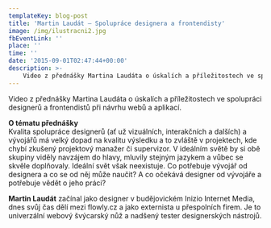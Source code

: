 ```yaml
---
templateKey: blog-post
title: 'Martin Laudát – Spolupráce designera a frontendisty'
image: /img/ilustracni2.jpg
fbEventLink: ''
place: ''
time: ''
date: '2015-09-01T02:47:44+00:00'
description: >-
    Video z přednášky Martina Laudáta o úskalích a příležitostech ve spolupráci designerů a frontendistů při návrhu webů a aplikací.O tématu přednáškyKvalita spolupráce designerů (ať...
---
```

Video z přednášky Martina Laudáta o úskalích a příležitostech ve spolupráci designerů a frontendistů při návrhu webů a aplikací.

**O tématu přednášky**  
Kvalita spolupráce designerů (ať už vizuálních, interakčních a dalších) a vývojářů má velký dopad na kvalitu výsledku a to zvláště v projektech, kde chybí zkušený projektový manažer či supervizor. V ideálním světě by si obě skupiny viděly navzájem do hlavy, mluvily stejným jazykem a vůbec se skvěle doplňovaly. Ideální svět však neexistuje. Co potřebuje vývojář od designera a co se od něj může naučit? A co očekává designer od vývojáře a potřebuje vědět o jeho práci?

**Martin Laudát** začínal jako designer v budějovickém Inizio Internet Media, dnes svůj čas dělí mezi flowly.cz a jako externista u přespolních firem. Je to univerzální webový švýcarský nůž a nadšený tester designerských nástrojů.